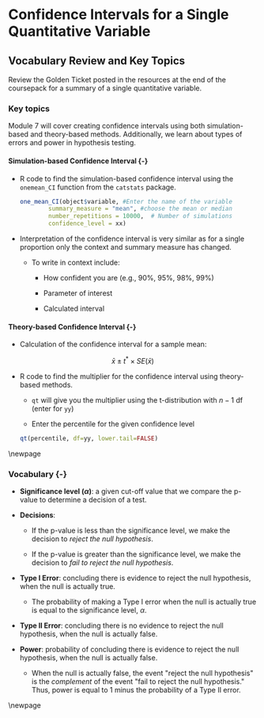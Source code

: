 # Confidence Intervals for a Single Quantitative Variable

## Vocabulary Review and Key Topics

Review the Golden Ticket posted in the resources at the end of the coursepack for a summary of a single quantitative variable.  

### Key topics

Module 7 will cover creating confidence intervals using both simulation-based and theory-based methods. Additionally, we learn about types of errors and power in hypothesis testing.

#### Simulation-based Confidence Interval {-}

* R code to find the simulation-based confidence interval using the `onemean_CI` function from the `catstats` package.


    
    ``` r
    one_mean_CI(object$variable, #Enter the name of the variable
            summary_measure = "mean", #choose the mean or median
            number_repetitions = 10000,  # Number of simulations
            confidence_level = xx)
    ```


* Interpretation of the confidence interval is very similar as for a single proportion only the context and summary measure has changed.

    * To write in context include:

        - How confident you are (e.g., 90%, 95%, 98%, 99%)
    
        - Parameter of interest
    
        - Calculated interval
        
#### Theory-based Confidence Interval {-}

* Calculation of the confidence interval for a sample mean:

$$\bar{x}\pm t^*\times SE(\bar{x})$$

* R code to find the multiplier for the confidence interval using theory-based methods.

   - `qt` will give you the multiplier using the t-distribution with $n-1$ df (enter for `yy`)
    
   - Enter the percentile for the given confidence level

    
    ``` r
    qt(percentile, df=yy, lower.tail=FALSE)
    ```

\newpage

### Vocabulary {-}

* **Significance level ($\alpha$)**: a given cut-off value that we compare the p-value to determine a decision of a test.

* **Decisions**: 

    * If the p-value is less than the significance level, we make the decision to _reject the null hypothesis_.
    
    * If the p-value is greater than the significance level, we make the decision to _fail to reject the null hypothesis_.

* **Type I Error**: concluding there is evidence to reject the null hypothesis, when the null is actually true.

    * The probability of making a Type I error when the null is actually true is equal to the significance level, $\alpha$.

* **Type II Error**: concluding there is no evidence to reject the null hypothesis, when the null is actually false.

* **Power**: probability of concluding there is evidence to reject the null hypothesis, when the null is actually false.

    * When the null is actually false, the event "reject the null hypothesis" is the _complement_ of the event "fail to reject the null hypothesis." Thus, power is equal to 1 minus the probability of a Type II error.

\newpage
